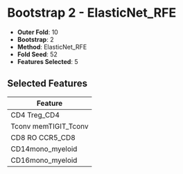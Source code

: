 # Bootstrap 2 - ElasticNet_RFE

- **Outer Fold**: 10
- **Bootstrap**: 2
- **Method**: ElasticNet_RFE
- **Fold Seed**: 52
- **Features Selected**: 5

## Selected Features

| Feature |
|---------|
| CD4 Treg_CD4 |
| Tconv memTIGIT_Tconv |
| CD8 RO CCR5_CD8 |
| CD14mono_myeloid |
| CD16mono_myeloid |
